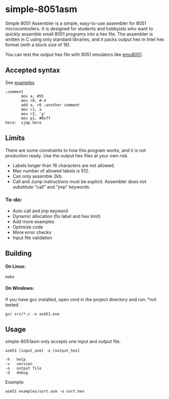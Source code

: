 # simple-8051asm

Simple 8051 Assembler is a simple, easy-to-use assembler for 8051 microcontrollers.
It is designed for students and hobbyists who want to quickly assemble small 8051 programs into a hex file.
The assembler is written in C using only standard libraries, and it packs output hex in Intel hex format (with a block size of 16).

You can test the output hex file with 8051 emulators like [emu8051](https://github.com/jarikomppa/emu8051).

## Accepted syntax

See [examples](examples/)
```
;comment
       mov a, #55
       mov r0, #-4
       add a, r0 ;another comment
       mov r1, a
       mov r2, 'g'
       mov p1, #0xff
here:  sjmp here
```

## Limits

There are some constraints to how this program works, and it is not production ready.
Use the output hex files at your own risk.
 - Labels longer than 16 characters are not allowed.
 - Max number of allowed labels is 512.
 - Can only assemble 2kb.
 - Call and Jump instructions must be explicit. Assembler does not substitute "call" and "jmp" keywords.

### To-do:

 - Auto call and jmp keyword
 - Dynamic allocation (fix label and hex limit)
 - Add more examples
 - Optimize code
 - More error checks
 - Input file validation

## Building

#### On Linux:

```
make
```

#### On Windows:

If you have gcc installed, open cmd in the project directory and run:
*not tested
```
gcc src/*.c -o asm51.exe
```

## Usage

simple-8051asm only accepts one input and output file.
```
asm51 [input_asm] -o [output_hex]

-h   help
-v   version
-o   output file
-d   debug
```
Example:
```
asm51 examples/sort.asm -o sort.hex
```
